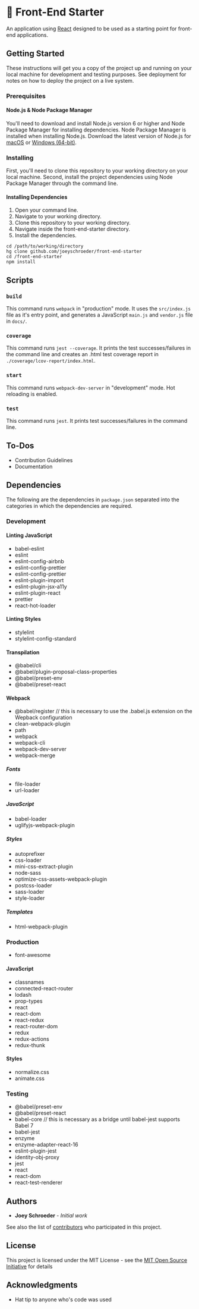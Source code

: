 # 🌈 Front-End Starter
An application using [React](https://reactjs.org/) designed to be used as a starting point for front-end applications.

## Getting Started

These instructions will get you a copy of the project up and running on your local machine for development and testing purposes. See deployment for notes on how to deploy the project on a live system.

### Prerequisites

#### Node.js & Node Package Manager
You'll need to download and install Node.js version 6 or higher and Node Package Manager for installing dependencies.  Node Package Manager is installed when installing Node.js.  Download the latest version of Node.js for [macOS](https://nodejs.org/dist/v6.11.0/node-v6.11.0.pkg) or [Windows (64-bit)](https://nodejs.org/dist/v6.11.0/node-v6.11.0-x86.msi).

### Installing

First, you'll need to clone this repository to your working directory on your local machine.  Second, install the project dependencies using Node Package Manager through the command line.

#### Installing Dependencies

1. Open your command line.
2. Navigate to your working directory.
3. Clone this repository to your working directory.
4. Navigate inside the front-end-starter directory.
5. Install the dependencies.

```
cd /path/to/working/directory
hg clone github.com/joeyschroeder/front-end-starter
cd /front-end-starter
npm install
```

## Scripts
### `build`
This command runs `webpack` in "production" mode.  It uses the `src/index.js` file as it's entry point, and generates a JavaScript `main.js` and `vendor.js` file in `docs/`.

### `coverage`
This command runs `jest --coverage`.  It prints the test successes/failures in the command line and creates an .html test coverage report in `./coverage/lcov-report/index.html`.

### `start`
This command runs `webpack-dev-server` in "development" mode. Hot reloading is enabled.

### `test`
This command runs `jest`. It prints test successes/failures in the command line.

## To-Dos
* Contribution Guidelines
* Documentation

## Dependencies
The following are the dependencies in `package.json` separated into the categories in which the dependencies are required.

### Development

#### Linting JavaScript
* babel-eslint
* eslint
* eslint-config-airbnb
* eslint-config-prettier
* eslint-config-prettier
* eslint-plugin-import
* eslint-plugin-jsx-a11y
* eslint-plugin-react
* prettier
* react-hot-loader

#### Linting Styles
* stylelint
* stylelint-config-standard

#### Transpilation
* @babel/cli
* @babel/plugin-proposal-class-properties
* @babel/preset-env
* @babel/preset-react

#### Webpack
* @babel/register // this is necessary to use the .babel.js extension on the Wepback configuration
* clean-webpack-plugin
* path
* webpack
* webpack-cli
* webpack-dev-server
* webpack-merge

##### Fonts
* file-loader
* url-loader

##### JavaScript
* babel-loader
* uglifyjs-webpack-plugin

##### Styles
* autoprefixer
* css-loader
* mini-css-extract-plugin
* node-sass
* optimize-css-assets-webpack-plugin
* postcss-loader
* sass-loader
* style-loader

##### Templates
* html-webpack-plugin

### Production
* font-awesome

#### JavaScript
* classnames
* connected-react-router
* lodash
* prop-types
* react
* react-dom
* react-redux
* react-router-dom
* redux
* redux-actions
* redux-thunk

#### Styles
* normalize.css
* animate.css

### Testing
* @babel/preset-env
* @babel/preset-react
* babel-core // this is necessary as a bridge until babel-jest supports Babel 7
* babel-jest
* enzyme
* enzyme-adapter-react-16
* eslint-plugin-jest
* identity-obj-proxy
* jest
* react
* react-dom
* react-test-renderer

## Authors

* **Joey Schroeder** - *Initial work*

See also the list of [contributors](https://github.com/joeyschroeder/front-end-starter/contributors) who participated in this project.

## License

This project is licensed under the MIT License - see the [MIT Open Source Initiative](https://opensource.org/licenses/MIT) for details

## Acknowledgments

* Hat tip to anyone who's code was used
